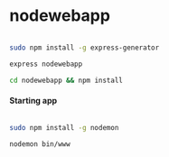 # nodewebapp


```bash

sudo npm install -g express-generator

express nodewebapp

cd nodewebapp && npm install

```


#### Starting app

```bash

sudo npm install -g nodemon

nodemon bin/www


```
